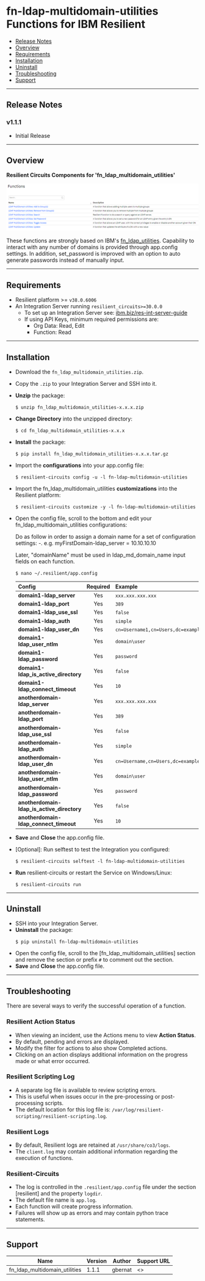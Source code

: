 <!--
  This Install README.md is generated by running:
  "resilient-sdk docgen -p fn_ldap_multidomain_utilities --install-guide"

  It is best edited using a Text Editor with a Markdown Previewer. VS Code
  is a good example. Checkout https://guides.github.com/features/mastering-markdown/
  for tips on writing with Markdown

  If you make manual edits and run docgen again, a .bak file will be created

  Store any screenshots in the "doc/screenshots" directory and reference them like:
  ![screenshot: screenshot_1](./doc/screenshots/screenshot_1.png)
-->

# fn-ldap-multidomain-utilities Functions for IBM Resilient

- [Release Notes](#release-notes)
- [Overview](#overview)
- [Requirements](#requirements)
- [Installation](#installation)
- [Uninstall](#uninstall)
- [Troubleshooting](#troubleshooting)
- [Support](#support)

---

## Release Notes
<!--
  Specify all changes in this release. Do not remove the release 
  notes of a previous release
-->
### v1.1.1
* Initial Release

---

## Overview
<!--
  Provide a high-level description of the function itself and its remote software or application.
  The text below is parsed from the "description" and "long_description" attributes in the setup.py file
-->
**Resilient Circuits Components for 'fn_ldap_multidomain_utilities'**

 ![screenshot: main](./doc/screenshots/main.png)

These functions are strongly based on IBM's [fn_ldap_utilities](https://github.com/ibmresilient/resilient-community-apps/tree/master/fn_ldap_utilities).
Capability to interact with any number of domains is provided through app.config settings.
In addition, set_password is improved with an option to auto generate passwords instead of
manually input.

---

## Requirements
<!--
  List any Requirements 
-->
* Resilient platform >= `v38.0.6006`
* An Integration Server running `resilient_circuits>=30.0.0`
  * To set up an Integration Server see: [ibm.biz/res-int-server-guide](https://ibm.biz/res-int-server-guide)
  * If using API Keys, minimum required permissions are:
      * Org Data: Read, Edit
      * Function: Read
---

## Installation
* Download the `fn_ldap_multidomain_utilities.zip`.
* Copy the `.zip` to your Integration Server and SSH into it.
* **Unzip** the package:
  ```
  $ unzip fn_ldap_multidomain_utilities-x.x.x.zip
  ```
* **Change Directory** into the unzipped directory:
  ```
  $ cd fn_ldap_multidomain_utilities-x.x.x
  ```
* **Install** the package:
  ```
  $ pip install fn_ldap_multidomain_utilities-x.x.x.tar.gz
  ```
* Import the **configurations** into your app.config file:
  ```
  $ resilient-circuits config -u -l fn-ldap-multidomain-utilities
  ```
* Import the fn_ldap_multidomain_utilities **customizations** into the Resilient platform:
  ```
  $ resilient-circuits customize -y -l fn-ldap-multidomain-utilities
  ```
* Open the config file, scroll to the bottom and edit your fn_ldap_multidomain_utilities configurations:

  Do as follow in order to assign a domain name for a set of configuration settings: <domainName>-<config attribute>.
  e.g. myFirstDomain-ldap_server = 10.10.10.10

  Later, "domainName" must be used in ldap_md_domain_name input fields on each function.

  ```
  $ nano ~/.resilient/app.config
  ```
  | Config | Required | Example |
  | ------ | :------: | ------- |
  | **domain1-ldap_server** | Yes | `xxx.xxx.xxx.xxx` |
  | **domain1-ldap_port** | Yes | `389` |
  | **domain1-ldap_use_ssl** | Yes | `false` |
  | **domain1-ldap_auth** | Yes | `simple` |
  | **domain1-ldap_user_dn** | Yes | `cn=Username1,cn=Users,dc=example,dc=com,dc=ar` |
  | **domain1-ldap_user_ntlm** | Yes | `domain\user` |
  | **domain1-ldap_password** | Yes | `password` |
  | **domain1-ldap_is_active_directory** | Yes | `false` |
  | **domain1-ldap_connect_timeout** | Yes | `10` |
  | **anotherdomain-ldap_server** | Yes | `xxx.xxx.xxx.xxx` |
  | **anotherdomain-ldap_port** | Yes | `389` |
  | **anotherdomain-ldap_use_ssl** | Yes | `false` |
  | **anotherdomain-ldap_auth** | Yes | `simple` |
  | **anotherdomain-ldap_user_dn** | Yes | `cn=Username,cn=Users,dc=example,dc=com,dc=ar` |
  | **anotherdomain-ldap_user_ntlm** | Yes | `domain\user` |
  | **anotherdomain-ldap_password** | Yes | `password` |
  | **anotherdomain-ldap_is_active_directory** | Yes | `false` |
  | **anotherdomain-ldap_connect_timeout** | Yes | `10` |

* **Save** and **Close** the app.config file.
* [Optional]: Run selftest to test the Integration you configured:
  ```
  $ resilient-circuits selftest -l fn-ldap-multidomain-utilities
  ```
* **Run** resilient-circuits or restart the Service on Windows/Linux:
  ```
  $ resilient-circuits run
  ```
---

## Uninstall
* SSH into your Integration Server.
* **Uninstall** the package:
  ```
  $ pip uninstall fn-ldap-multidomain-utilities
  ```
* Open the config file, scroll to the [fn_ldap_multidomain_utilities] section and remove the section or prefix `#` to comment out the section.
* **Save** and **Close** the app.config file.

---

## Troubleshooting
There are several ways to verify the successful operation of a function.

### Resilient Action Status
* When viewing an incident, use the Actions menu to view **Action Status**.
* By default, pending and errors are displayed.
* Modify the filter for actions to also show Completed actions.
* Clicking on an action displays additional information on the progress made or what error occurred.

### Resilient Scripting Log
* A separate log file is available to review scripting errors.
* This is useful when issues occur in the pre-processing or post-processing scripts.
* The default location for this log file is: `/var/log/resilient-scripting/resilient-scripting.log`.

### Resilient Logs
* By default, Resilient logs are retained at `/usr/share/co3/logs`.
* The `client.log` may contain additional information regarding the execution of functions.

### Resilient-Circuits
* The log is controlled in the `.resilient/app.config` file under the section [resilient] and the property `logdir`.
* The default file name is `app.log`.
* Each function will create progress information.
* Failures will show up as errors and may contain python trace statements.

---

<!--
  If necessary, use this section to describe how to configure your security application to work with the integration.
  Delete this section if the user does not need to perform any configuration procedures on your product.

## Configure <Product_Name>

* Step One
* Step Two
* Step Three

---
-->

## Support
| Name | Version | Author | Support URL |
| ---- | ------- | ------ | ----------- |
| fn_ldap_multidomain_utilities | 1.1.1 | gbernat | <<your company url>> |
